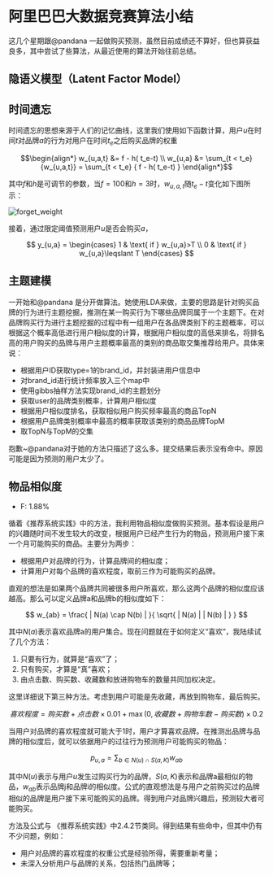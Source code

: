 # 阿里巴巴大数据竞赛算法小结

这几个星期跟@pandana 一起做购买预测，虽然目前成绩还不算好，但也算获益良多，其中尝试了些算法，从最近使用的算法开始往前总结。

## 隐语义模型（Latent Factor Model）

## 时间遗忘

时间遗忘的思想来源于人们的记忆曲线，这里我们使用如下函数计算，用户$u$在时间$t$对品牌$a$的行为对用户在时间$t_e$之后购买品牌的权重

$$\begin{align*}
 w_{u,a,t} &= f - h( t_e-t) \\  
 w_{u,a} &= \sum_{t < t_e}{w_{u,a,t}} = \sum_{t < t_e} { f - h( t_e-t) }
\end{align*}$$

其中$f$和$h$是可调节的参数，当$f=100$和$h=3$时，$w_{u,a,t}$随$t_e-t$变化如下图所示：

![forget_weight][1]

接着，通过限定阈值预测用户$u$是否会购买$a$，

$$ y_{u,a} =
\begin{cases}
1 & \text{ if } w_{u,a}>T \\ 
0 & \text{ if } w_{u,a}\leqslant T 
\end{cases} $$

## 主题建模

一开始和@pandana 是分开做算法。她使用LDA来做，主要的思路是针对购买品牌的行为进行主题挖掘，推测在某一购买行为下哪些品牌同属于一个主题下。在对品牌购买行为进行主题挖掘的过程中有一组用户在各品牌类别下的主题概率，可以根据这个概率高低进行用户相似度的计算，根据用户相似度的高低来排名，将排名高的用户购买的品牌与用户主题概率最高的类别的商品取交集推荐给用户。具体来说：

 * 根据用户ID获取type=1的brand_id，并封装进用户信息中
 * 对brand_id进行统计频率放入三个map中
 * 使用gibbs抽样方法实现brand_id的主题划分
 * 获取user的品牌类别概率，计算用户相似度
 * 根据用户相似度排名，获取相似用户购买频率最高的商品TopN
 * 根据用户品牌类别概率中最高的概率获取该类别的商品品牌TopM
 * 取TopN与TopM的交集

抱歉~@pandana对于她的方法只描述了这么多。提交结果后表示没有命中。原因可能是因为预测的用户太少了。

## 物品相似度

 * F: 1.88%

循着《推荐系统实践》中的方法，我利用物品相似度做购买预测。基本假设是用户的兴趣随时间不发生较大的改变，根据用户已经产生行为的物品，预测用户接下来一个月可能购买的商品。主要分为两步：

 * 根据用户对品牌的行为，计算品牌间的相似度；
 * 计算用户对每个品牌的喜欢程度，取前三作为可能购买的品牌。

直观的想法是如果两个品牌共同被很多用户所喜欢，那么这两个品牌的相似度应该越高。那么可以定义品牌a和品牌b的相似度如下：

$$ w_{ab} = \frac{ | N(a) \cap N(b) | }{ \sqrt{ | N(a) | | N(b) | } } $$

其中$N(a)$表示喜欢品牌a的用户集合。现在问题就在于如何定义“喜欢”，我陆续试了几个方法：

 1. 只要有行为，就算是“喜欢”了；
 2. 只有购买，才算是“真”喜欢；
 3. 由点击数、购买数、收藏数和放进购物车的数量共同加权决定。

这里详细说下第三种方法。考虑到用户可能是先收藏，再放到购物车，最后购买。

$$喜欢程度 = 购买数 + 点击数 \times 0.01  + \max(0, 收藏数 + 购物车数 - 购买数) \times 0.2$$

当用户对品牌的喜欢程度就可能大于1时，用户才算喜欢品牌。在推测出品牌与品牌的相似度后，就可以依据用户的过往行为预测用户可能购买的物品：

$$p_{u,a} = \sum_{b \in N(u) \cap S(a,K)} { w_{ab} } $$

其中$N(u)$表示与用户$u$发生过购买行为的品牌，$S(a,K)$表示和品牌a最相似的物品，$w_{ab}$表示品牌j和品牌i的相似度。公式的直观想法是与用户之前购买过的品牌相似的品牌是用户接下来可能购买的品牌。得到用户对品牌兴趣后，预测较大者可能购买。

方法及公式与 《推荐系统实践》中2.4.2节类同。得到结果有些命中，但其中仍有不少问题，例如：

 * 用户对品牌的喜欢程度的权重公式是经验所得，需要重新考量；
 * 未深入分析用户与品牌的关系，包括热门品牌等；


  [1]: http://images.cnblogs.com/cnblogs_com/siegfang/567372/o_%E6%8D%95%E8%8E%B7.PNG
